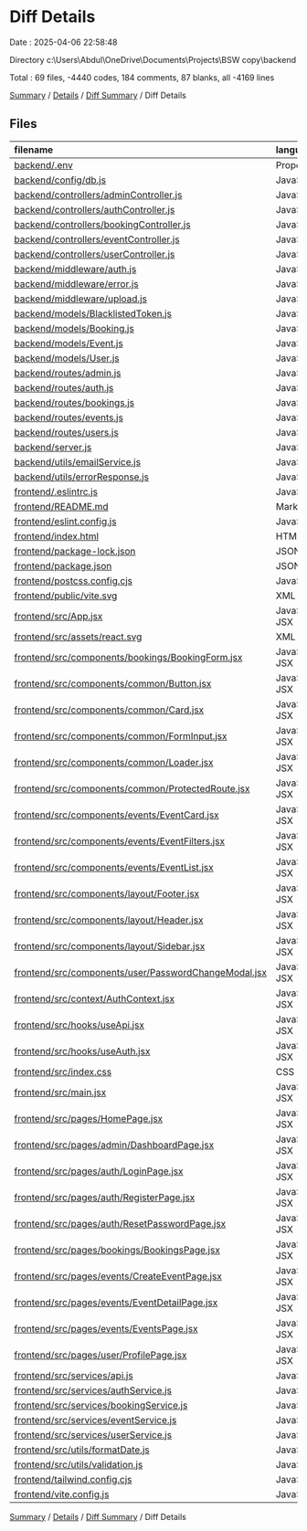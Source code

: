 # Diff Details

Date : 2025-04-06 22:58:48

Directory c:\\Users\\Abdul\\OneDrive\\Documents\\Projects\\BSW copy\\backend

Total : 69 files,  -4440 codes, 184 comments, 87 blanks, all -4169 lines

[Summary](results.md) / [Details](details.md) / [Diff Summary](diff.md) / Diff Details

## Files
| filename | language | code | comment | blank | total |
| :--- | :--- | ---: | ---: | ---: | ---: |
| [backend/.env](/backend/.env) | Properties | 5 | 0 | 0 | 5 |
| [backend/config/db.js](/backend/config/db.js) | JavaScript | 16 | 1 | 2 | 19 |
| [backend/controllers/adminController.js](/backend/controllers/adminController.js) | JavaScript | 191 | 28 | 22 | 241 |
| [backend/controllers/authController.js](/backend/controllers/authController.js) | JavaScript | 209 | 32 | 41 | 282 |
| [backend/controllers/bookingController.js](/backend/controllers/bookingController.js) | JavaScript | 363 | 63 | 63 | 489 |
| [backend/controllers/eventController.js](/backend/controllers/eventController.js) | JavaScript | 288 | 49 | 49 | 386 |
| [backend/controllers/userController.js](/backend/controllers/userController.js) | JavaScript | 206 | 19 | 38 | 263 |
| [backend/middleware/auth.js](/backend/middleware/auth.js) | JavaScript | 56 | 7 | 10 | 73 |
| [backend/middleware/error.js](/backend/middleware/error.js) | JavaScript | 0 | 0 | 1 | 1 |
| [backend/middleware/upload.js](/backend/middleware/upload.js) | JavaScript | 0 | 0 | 1 | 1 |
| [backend/models/BlacklistedToken.js](/backend/models/BlacklistedToken.js) | JavaScript | 15 | 0 | 3 | 18 |
| [backend/models/Booking.js](/backend/models/Booking.js) | JavaScript | 32 | 2 | 3 | 37 |
| [backend/models/Event.js](/backend/models/Event.js) | JavaScript | 52 | 2 | 3 | 57 |
| [backend/models/User.js](/backend/models/User.js) | JavaScript | 38 | 2 | 3 | 43 |
| [backend/routes/admin.js](/backend/routes/admin.js) | JavaScript | 17 | 4 | 5 | 26 |
| [backend/routes/auth.js](/backend/routes/auth.js) | JavaScript | 39 | 6 | 10 | 55 |
| [backend/routes/bookings.js](/backend/routes/bookings.js) | JavaScript | 32 | 10 | 11 | 53 |
| [backend/routes/events.js](/backend/routes/events.js) | JavaScript | 27 | 30 | 12 | 69 |
| [backend/routes/users.js](/backend/routes/users.js) | JavaScript | 24 | 9 | 11 | 44 |
| [backend/server.js](/backend/server.js) | JavaScript | 29 | 3 | 7 | 39 |
| [backend/utils/emailService.js](/backend/utils/emailService.js) | JavaScript | 19 | 2 | 4 | 25 |
| [backend/utils/errorResponse.js](/backend/utils/errorResponse.js) | JavaScript | 0 | 0 | 1 | 1 |
| [frontend/.eslintrc.js](/frontend/.eslintrc.js) | JavaScript | 0 | 0 | -1 | -1 |
| [frontend/README.md](/frontend/README.md) | Markdown | -7 | 0 | -6 | -13 |
| [frontend/eslint.config.js](/frontend/eslint.config.js) | JavaScript | -32 | 0 | -2 | -34 |
| [frontend/index.html](/frontend/index.html) | HTML | -13 | 0 | 0 | -13 |
| [frontend/package-lock.json](/frontend/package-lock.json) | JSON | -4,619 | 0 | -1 | -4,620 |
| [frontend/package.json](/frontend/package.json) | JSON | -36 | 0 | -1 | -37 |
| [frontend/postcss.config.cjs](/frontend/postcss.config.cjs) | JavaScript | -6 | -1 | -1 | -8 |
| [frontend/public/vite.svg](/frontend/public/vite.svg) | XML | -1 | 0 | 0 | -1 |
| [frontend/src/App.jsx](/frontend/src/App.jsx) | JavaScript JSX | -146 | -10 | -19 | -175 |
| [frontend/src/assets/react.svg](/frontend/src/assets/react.svg) | XML | -1 | 0 | 0 | -1 |
| [frontend/src/components/bookings/BookingForm.jsx](/frontend/src/components/bookings/BookingForm.jsx) | JavaScript JSX | 0 | 0 | -1 | -1 |
| [frontend/src/components/common/Button.jsx](/frontend/src/components/common/Button.jsx) | JavaScript JSX | 0 | 0 | -1 | -1 |
| [frontend/src/components/common/Card.jsx](/frontend/src/components/common/Card.jsx) | JavaScript JSX | 0 | 0 | -1 | -1 |
| [frontend/src/components/common/FormInput.jsx](/frontend/src/components/common/FormInput.jsx) | JavaScript JSX | 0 | 0 | -1 | -1 |
| [frontend/src/components/common/Loader.jsx](/frontend/src/components/common/Loader.jsx) | JavaScript JSX | 0 | 0 | -1 | -1 |
| [frontend/src/components/common/ProtectedRoute.jsx](/frontend/src/components/common/ProtectedRoute.jsx) | JavaScript JSX | -15 | 0 | -4 | -19 |
| [frontend/src/components/events/EventCard.jsx](/frontend/src/components/events/EventCard.jsx) | JavaScript JSX | 0 | 0 | -1 | -1 |
| [frontend/src/components/events/EventFilters.jsx](/frontend/src/components/events/EventFilters.jsx) | JavaScript JSX | 0 | 0 | -1 | -1 |
| [frontend/src/components/events/EventList.jsx](/frontend/src/components/events/EventList.jsx) | JavaScript JSX | 0 | 0 | -1 | -1 |
| [frontend/src/components/layout/Footer.jsx](/frontend/src/components/layout/Footer.jsx) | JavaScript JSX | 0 | 0 | -1 | -1 |
| [frontend/src/components/layout/Header.jsx](/frontend/src/components/layout/Header.jsx) | JavaScript JSX | 0 | 0 | -1 | -1 |
| [frontend/src/components/layout/Sidebar.jsx](/frontend/src/components/layout/Sidebar.jsx) | JavaScript JSX | 0 | 0 | -1 | -1 |
| [frontend/src/components/user/PasswordChangeModal.jsx](/frontend/src/components/user/PasswordChangeModal.jsx) | JavaScript JSX | -179 | -11 | -28 | -218 |
| [frontend/src/context/AuthContext.jsx](/frontend/src/context/AuthContext.jsx) | JavaScript JSX | -48 | -5 | -8 | -61 |
| [frontend/src/hooks/useApi.jsx](/frontend/src/hooks/useApi.jsx) | JavaScript JSX | 0 | 0 | -1 | -1 |
| [frontend/src/hooks/useAuth.jsx](/frontend/src/hooks/useAuth.jsx) | JavaScript JSX | -10 | 0 | -2 | -12 |
| [frontend/src/index.css](/frontend/src/index.css) | CSS | -12 | -2 | -2 | -16 |
| [frontend/src/main.jsx](/frontend/src/main.jsx) | JavaScript JSX | -9 | 0 | -1 | -10 |
| [frontend/src/pages/HomePage.jsx](/frontend/src/pages/HomePage.jsx) | JavaScript JSX | -5 | 0 | -2 | -7 |
| [frontend/src/pages/admin/DashboardPage.jsx](/frontend/src/pages/admin/DashboardPage.jsx) | JavaScript JSX | 0 | 0 | -1 | -1 |
| [frontend/src/pages/auth/LoginPage.jsx](/frontend/src/pages/auth/LoginPage.jsx) | JavaScript JSX | -255 | -6 | -24 | -285 |
| [frontend/src/pages/auth/RegisterPage.jsx](/frontend/src/pages/auth/RegisterPage.jsx) | JavaScript JSX | -219 | -13 | -24 | -256 |
| [frontend/src/pages/auth/ResetPasswordPage.jsx](/frontend/src/pages/auth/ResetPasswordPage.jsx) | JavaScript JSX | -130 | -3 | -13 | -146 |
| [frontend/src/pages/bookings/BookingsPage.jsx](/frontend/src/pages/bookings/BookingsPage.jsx) | JavaScript JSX | 0 | 0 | -1 | -1 |
| [frontend/src/pages/events/CreateEventPage.jsx](/frontend/src/pages/events/CreateEventPage.jsx) | JavaScript JSX | 0 | 0 | -1 | -1 |
| [frontend/src/pages/events/EventDetailPage.jsx](/frontend/src/pages/events/EventDetailPage.jsx) | JavaScript JSX | 0 | 0 | -1 | -1 |
| [frontend/src/pages/events/EventsPage.jsx](/frontend/src/pages/events/EventsPage.jsx) | JavaScript JSX | 0 | 0 | -1 | -1 |
| [frontend/src/pages/user/ProfilePage.jsx](/frontend/src/pages/user/ProfilePage.jsx) | JavaScript JSX | -161 | -15 | -23 | -199 |
| [frontend/src/services/api.js](/frontend/src/services/api.js) | JavaScript | 0 | 0 | -1 | -1 |
| [frontend/src/services/authService.js](/frontend/src/services/authService.js) | JavaScript | -113 | -13 | -18 | -144 |
| [frontend/src/services/bookingService.js](/frontend/src/services/bookingService.js) | JavaScript | 0 | 0 | -1 | -1 |
| [frontend/src/services/eventService.js](/frontend/src/services/eventService.js) | JavaScript | 0 | 0 | -1 | -1 |
| [frontend/src/services/userService.js](/frontend/src/services/userService.js) | JavaScript | -65 | -5 | -8 | -78 |
| [frontend/src/utils/formatDate.js](/frontend/src/utils/formatDate.js) | JavaScript | 0 | 0 | -1 | -1 |
| [frontend/src/utils/validation.js](/frontend/src/utils/validation.js) | JavaScript | 0 | 0 | -1 | -1 |
| [frontend/tailwind.config.cjs](/frontend/tailwind.config.cjs) | JavaScript | -7 | -1 | -1 | -9 |
| [frontend/vite.config.js](/frontend/vite.config.js) | JavaScript | -9 | 0 | -2 | -11 |

[Summary](results.md) / [Details](details.md) / [Diff Summary](diff.md) / Diff Details